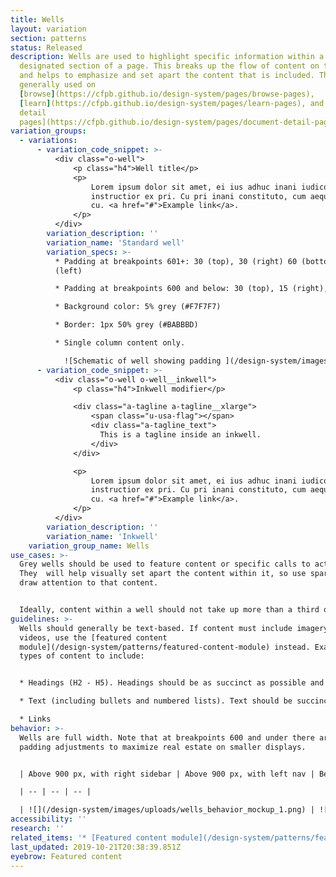 ```yaml
---
title: Wells
layout: variation
section: patterns
status: Released
description: Wells are used to highlight specific information within a
  designated section of a page. This breaks up the flow of content on the page
  and helps to emphasize and set apart the content that is included. They are
  generally used on
  [browse](https://cfpb.github.io/design-system/pages/browse-pages),
  [learn](https://cfpb.github.io/design-system/pages/learn-pages), and [document
  detail
  pages](https://cfpb.github.io/design-system/pages/document-detail-pages).
variation_groups:
  - variations:
      - variation_code_snippet: >-
          <div class="o-well">
              <p class="h4">Well title</p>
              <p>
                  Lorem ipsum dolor sit amet, ei ius adhuc inani iudico, labitur
                  instructior ex pri. Cu pri inani constituto, cum aeque noster commodo
                  cu. <a href="#">Example link</a>.
              </p>
          </div>
        variation_description: ''
        variation_name: 'Standard well'
        variation_specs: >-
          * Padding at breakpoints 601+: 30 (top), 30 (right) 60 (bottom), 30
          (left)

          * Padding at breakpoints 600 and below: 30 (top), 15 (right), 60 (bottom), 15 (left)

          * Background color: 5% grey (#F7F7F7)

          * Border: 1px 50% grey (#BABBBD)

          * Single column content only.

            ![Schematic of well showing padding ](/design-system/images/uploads/wells_style_mockup.png)
      - variation_code_snippet: >-
          <div class="o-well o-well__inkwell">
              <p class="h4">Inkwell modifier</p>

              <div class="a-tagline a-tagline__xlarge">
                  <span class="u-usa-flag"></span>
                  <div class="a-tagline_text">
                    This is a tagline inside an inkwell.
                  </div>
              </div>

              <p>
                  Lorem ipsum dolor sit amet, ei ius adhuc inani iudico, labitur
                  instructior ex pri. Cu pri inani constituto, cum aeque noster commodo
                  cu. <a href="#">Example link</a>.
              </p>
          </div>
        variation_description: ''
        variation_name: 'Inkwell'
    variation_group_name: Wells
use_cases: >-
  Grey wells should be used to feature content or specific calls to action.
  They  will help visually set apart the content within it, so use sparingly to
  draw attention to that content.


  Ideally, content within a well should not take up more than a third of page content.
guidelines: >-
  Wells should generally be text-based. If content must include imagery or
  videos, use the [featured content
  module](/design-system/patterns/featured-content-module) instead. Examples of
  types of content to include:


  * Headings (H2 - H5). Headings should be as succinct as possible and 35 characters or less (including spaces)

  * Text (including bullets and numbered lists). Text should be succinct.

  * Links
behavior: >-
  Wells are full width. Note that at breakpoints 600 and under there are slight
  padding adjustments to maximize real estate on smaller displays.


  | Above 900 px, with right sidebar | Above 900 px, with left nav | Below 901 px, both page types |

  | -- | -- | -- |

  | ![](/design-system/images/uploads/wells_behavior_mockup_1.png) | ![](/design-system/images/uploads/wells_behavior_mockup_2.png) | ![](/design-system/images/uploads/wells_behavior_mockup_3.png) |
accessibility: ''
research: ''
related_items: '* [Featured content module](/design-system/patterns/featured-content-module)'
last_updated: 2019-10-21T20:38:39.851Z
eyebrow: Featured content
---
```

